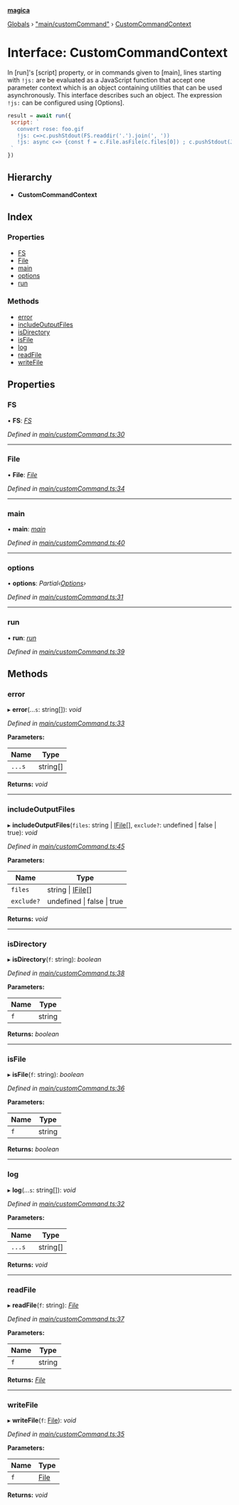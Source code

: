 **[magica](../README.md)**

[Globals](../README.md) › ["main/customCommand"](../modules/_main_customcommand_.md) › [CustomCommandContext](_main_customcommand_.customcommandcontext.md)

# Interface: CustomCommandContext

In [run]'s [script] property, or in commands given to [main], lines starting with `!js:` are be evaluated as a JavaScript function that accept one parameter context which is an object containing utilities that can be used asynchronously. This interface describes such an object. The expression  `!js:` can be configured using [Options].

```js
result = await run({
 script: `
   convert rose: foo.gif
   !js: c=>c.pushStdout(FS.readdir('.').join(', '))
   !js: async c=> {const f = c.File.asFile(c.files[0]) ; c.pushStdout(JSON.stringify(await f.size())) }
 `
})
```

## Hierarchy

* **CustomCommandContext**

## Index

### Properties

* [FS](_main_customcommand_.customcommandcontext.md#fs)
* [File](_main_customcommand_.customcommandcontext.md#file)
* [main](_main_customcommand_.customcommandcontext.md#main)
* [options](_main_customcommand_.customcommandcontext.md#options)
* [run](_main_customcommand_.customcommandcontext.md#run)

### Methods

* [error](_main_customcommand_.customcommandcontext.md#error)
* [includeOutputFiles](_main_customcommand_.customcommandcontext.md#includeoutputfiles)
* [isDirectory](_main_customcommand_.customcommandcontext.md#isdirectory)
* [isFile](_main_customcommand_.customcommandcontext.md#isfile)
* [log](_main_customcommand_.customcommandcontext.md#log)
* [readFile](_main_customcommand_.customcommandcontext.md#readfile)
* [writeFile](_main_customcommand_.customcommandcontext.md#writefile)

## Properties

###  FS

• **FS**: *[FS](_file_emscriptenfs_.fs.md)*

*Defined in [main/customCommand.ts:30](https://github.com/cancerberoSgx/magica/blob/c127d55/src/main/customCommand.ts#L30)*

___

###  File

• **File**: *[File](../classes/_file_file_.file.md)*

*Defined in [main/customCommand.ts:34](https://github.com/cancerberoSgx/magica/blob/c127d55/src/main/customCommand.ts#L34)*

___

###  main

• **main**: *[main](../modules/_main_main_.md#main)*

*Defined in [main/customCommand.ts:40](https://github.com/cancerberoSgx/magica/blob/c127d55/src/main/customCommand.ts#L40)*

___

###  options

• **options**: *Partial‹[Options](_types_.options.md)›*

*Defined in [main/customCommand.ts:31](https://github.com/cancerberoSgx/magica/blob/c127d55/src/main/customCommand.ts#L31)*

___

###  run

• **run**: *[run](../modules/_main_run_.md#run)*

*Defined in [main/customCommand.ts:39](https://github.com/cancerberoSgx/magica/blob/c127d55/src/main/customCommand.ts#L39)*

## Methods

###  error

▸ **error**(...`s`: string[]): *void*

*Defined in [main/customCommand.ts:33](https://github.com/cancerberoSgx/magica/blob/c127d55/src/main/customCommand.ts#L33)*

**Parameters:**

Name | Type |
------ | ------ |
`...s` | string[] |

**Returns:** *void*

___

###  includeOutputFiles

▸ **includeOutputFiles**(`files`: string | [IFile](_types_.ifile.md)[], `exclude?`: undefined | false | true): *void*

*Defined in [main/customCommand.ts:45](https://github.com/cancerberoSgx/magica/blob/c127d55/src/main/customCommand.ts#L45)*

**Parameters:**

Name | Type |
------ | ------ |
`files` | string \| [IFile](_types_.ifile.md)[] |
`exclude?` | undefined \| false \| true |

**Returns:** *void*

___

###  isDirectory

▸ **isDirectory**(`f`: string): *boolean*

*Defined in [main/customCommand.ts:38](https://github.com/cancerberoSgx/magica/blob/c127d55/src/main/customCommand.ts#L38)*

**Parameters:**

Name | Type |
------ | ------ |
`f` | string |

**Returns:** *boolean*

___

###  isFile

▸ **isFile**(`f`: string): *boolean*

*Defined in [main/customCommand.ts:36](https://github.com/cancerberoSgx/magica/blob/c127d55/src/main/customCommand.ts#L36)*

**Parameters:**

Name | Type |
------ | ------ |
`f` | string |

**Returns:** *boolean*

___

###  log

▸ **log**(...`s`: string[]): *void*

*Defined in [main/customCommand.ts:32](https://github.com/cancerberoSgx/magica/blob/c127d55/src/main/customCommand.ts#L32)*

**Parameters:**

Name | Type |
------ | ------ |
`...s` | string[] |

**Returns:** *void*

___

###  readFile

▸ **readFile**(`f`: string): *[File](../classes/_file_file_.file.md)*

*Defined in [main/customCommand.ts:37](https://github.com/cancerberoSgx/magica/blob/c127d55/src/main/customCommand.ts#L37)*

**Parameters:**

Name | Type |
------ | ------ |
`f` | string |

**Returns:** *[File](../classes/_file_file_.file.md)*

___

###  writeFile

▸ **writeFile**(`f`: [File](../classes/_file_file_.file.md)): *void*

*Defined in [main/customCommand.ts:35](https://github.com/cancerberoSgx/magica/blob/c127d55/src/main/customCommand.ts#L35)*

**Parameters:**

Name | Type |
------ | ------ |
`f` | [File](../classes/_file_file_.file.md) |

**Returns:** *void*